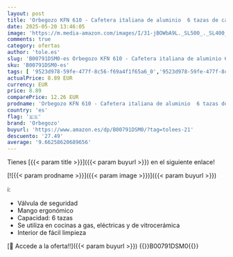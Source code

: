 ```yaml
---
layout: post
title: 'Orbegozo KFN 610 - Cafetera italiana de aluminio  6 tazas de capacidad  mango ergonómico  válvula de seguridad  filtro desmontable  Color Negro'
date: 2025-05-20 13:46:05
image: 'https://m.media-amazon.com/images/I/31-jBOWbA9L._SL500_._SL400_.jpg'
comments: true
category: ofertas
author: 'tole.es'
slug: 'B00791DSM0-es Orbegozo KFN 610 - Cafetera italiana de aluminio 6 tazas...'
sku: 'B00791DSM0-es'
tags: [ '9523d978-59fe-477f-8c56-f69a4f1f65a6_0','9523d978-59fe-477f-8c56-f69a4f1f65a6_3301','9523d978-59fe-477f-8c56-f69a4f1f65a6_6801','Arborist Merchandising Root','CML-Kitchen','Cafeteras italianas','Hogar y cocina','Kitchen All','Los favoritos de nuestros clientes Social: Hogar y cocina','Los favoritos de nuestros clientes Social: Hogar y cocina líneas duras','Major Appliances','Máquinas cafeteras','Self Service','Special Features Stores','Utensilios para café y té','cafetera','orbegozo','🇪🇸', ]
actualPrice: 8.89 EUR
currency: EUR
price: 8.89
comparePrice: 12.26 EUR
prodname: 'Orbegozo KFN 610 - Cafetera italiana de aluminio  6 tazas de capacidad  mango ergonómico  válvula de seguridad  filtro desmontable  Color Negro'
country: 'es'
flag: '🇪🇸'
brand: 'Orbegozo'
buyurl: 'https://www.amazon.es/dp/B00791DSM0/?tag=tolees-21'
descuento: '27.49'
average: '9.66258620689656'
---
```


Tienes [{{< param title >}}]({{< param buyurl >}}) en el siguiente enlace!

[![{{< param prodname >}}]({{< param image >}})]({{< param buyurl >}})

ℹ️:

- Válvula de seguridad
- Mango ergonómico
- Capacidad: 6 tazas
- Se utiliza en cocinas a gas, eléctricas y de vitrocerámica
- Interior de fácil limpieza

[🛒 Accede a la oferta!!]({{< param buyurl >}})
{{<world>}}B00791DSM0{{</world>}}
